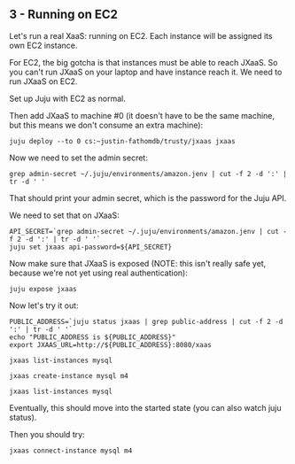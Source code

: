 ## 3 - Running on EC2

Let's run a real XaaS: running on EC2.  Each instance will be assigned its own EC2 instance.

For EC2, the big gotcha is that instances must be able to reach JXaaS.  So you can't
run JXaaS on your laptop and have instance reach it.  We need to run JXaaS on EC2.

Set up Juju with EC2 as normal.

Then add JXaaS to machine #0 (it doesn't have to be the same machine, but this means we
don't consume an extra machine):
```
juju deploy --to 0 cs:~justin-fathomdb/trusty/jxaas jxaas
```

Now we need to set the admin secret:

```
grep admin-secret ~/.juju/environments/amazon.jenv | cut -f 2 -d ':' | tr -d ' '
```

That should print your admin secret, which is the password for the Juju API.

We need to set that on JXaaS:

```
API_SECRET=`grep admin-secret ~/.juju/environments/amazon.jenv | cut -f 2 -d ':' | tr -d ' '`
juju set jxaas api-password=${API_SECRET}
```

Now make sure that JXaaS is exposed (NOTE: this isn't really safe yet, because
we're not yet using real authentication):

```
juju expose jxaas
```

Now let's try it out:

```
PUBLIC_ADDRESS=`juju status jxaas | grep public-address | cut -f 2 -d ':' | tr -d ' '`
echo "PUBLIC_ADDRESS is ${PUBLIC_ADDRESS}"
export JXAAS_URL=http://${PUBLIC_ADDRESS}:8080/xaas

jxaas list-instances mysql

jxaas create-instance mysql m4

jxaas list-instances mysql
```


Eventually, this should move into the started state (you can also watch juju status).

Then you should try:

```
jxaas connect-instance mysql m4
```

